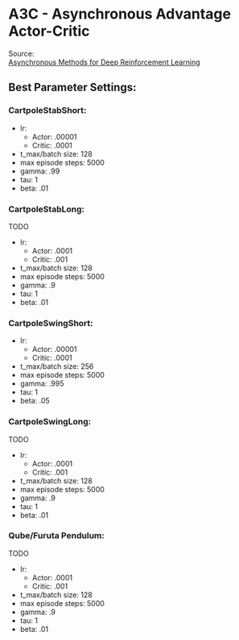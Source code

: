 # A3C - Asynchronous Advantage Actor-Critic 

Source:\
[Asynchronous Methods for Deep Reinforcement Learning
](https://arxiv.org/abs/1602.01783)


## Best Parameter Settings: 

### CartpoleStabShort:  

- lr: 
    - Actor: .00001
    - Critic: .0001
- t_max/batch size: 128
- max episode steps: 5000
- gamma: .99
- tau: 1
- beta: .01
    
### CartpoleStabLong:  
TODO

- lr: 
    - Actor: .0001
    - Critic: .001
- t_max/batch size: 128
- max episode steps: 5000
- gamma: .9
- tau: 1
- beta: .01

### CartpoleSwingShort:  

- lr: 
    - Actor: .00001
    - Critic: .0001
- t_max/batch size: 256
- max episode steps: 5000
- gamma: .995
- tau: 1
- beta: .05

### CartpoleSwingLong:  
TODO

- lr: 
    - Actor: .0001
    - Critic: .001
- t_max/batch size: 128
- max episode steps: 5000
- gamma: .9
- tau: 1
- beta: .01

### Qube/Furuta Pendulum:  
TODO

- lr: 
    - Actor: .0001
    - Critic: .001
- t_max/batch size: 128
- max episode steps: 5000
- gamma: .9
- tau: 1
- beta: .01